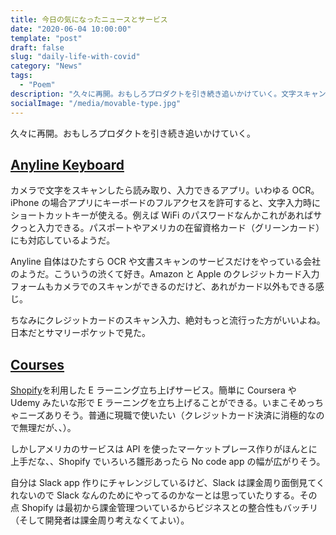 ```yaml
---
title: 今日の気になったニュースとサービス
date: "2020-06-04 10:00:00"
template: "post"
draft: false
slug: "daily-life-with-covid"
category: "News"
tags:
  - "Poem"
description: "久々に再開。おもしろプロダクトを引き続き追いかけていく。文字スキャンとEラーニング立ち上げ。Shopifyアプリって流行りそうな気がしている"
socialImage: "/media/movable-type.jpg"
---
```


久々に再開。おもしろプロダクトを引き続き追いかけていく。

## [Anyline Keyboard](https://anyline.com/anyline-keyboard/)

カメラで文字をスキャンしたら読み取り、入力できるアプリ。いわゆる OCR。iPhone の場合アプリにキーボードのフルアクセスを許可すると、文字入力時にショートカットキーが使える。例えば WiFi のパスワードなんかこれがあればサクっと入力できる。パスポートやアメリカの在留資格カード（グリーンカード）にも対応しているようだ。

Anyline 自体はひたすら OCR や文書スキャンのサービスだけをやっている会社のようだ。こういうの渋くて好き。Amazon と Apple のクレジットカード入力フォームもカメラでのスキャンができるのだけど、あれがカード以外もできる感じ。

ちなみにクレジットカードのスキャン入力、絶対もっと流行った方がいいよね。日本だとサマリーポケットで見た。

## [Courses](https://apps.shopify.com/courses)

[Shopify](https://www.shopify.jp/)を利用した E ラーニング立ち上げサービス。簡単に Coursera や Udemy みたいな形で E ラーニングを立ち上げることができる。いまこそめっちゃニーズありそう。普通に現職で使いたい（クレジットカード決済に消極的なので無理だが、、）。

しかしアメリカのサービスは API を使ったマーケットプレース作りがほんとに上手だな、、Shopify でいろいろ雛形あったら No code app の幅が広がりそう。

自分は Slack app 作りにチャレンジしているけど、Slack は課金周り面倒見てくれないので Slack なんのためにやってるのかなーとは思っていたりする。その点 Shopify は最初から課金管理ついているからビジネスとの整合性もバッチリ（そして開発者は課金周り考えなくてよい）。

